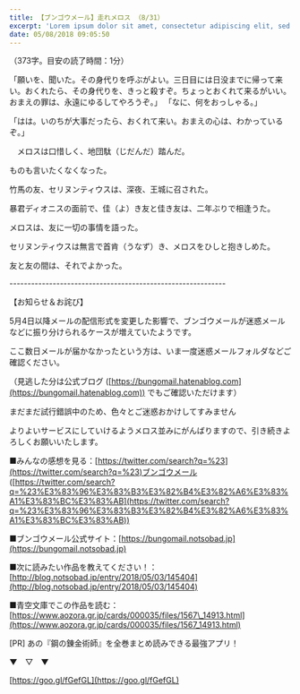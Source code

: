 ```yaml
---
title: 【ブンゴウメール】走れメロス （8/31）
excerpt: 'Lorem ipsum dolor sit amet, consectetur adipiscing elit, sed do eiusmod tempor incididunt ut labore et dolore magna aliqua. Praesent elementum facilisis leo vel fringilla est ullamcorper eget. At imperdiet dui accumsan sit amet nulla facilisi morbi tempus.'
date: 05/08/2018 09:05:50
---
```


（373字。目安の読了時間：1分）

「願いを、聞いた。その身代りを呼ぶがよい。三日目には日没までに帰って来い。おくれたら、その身代りを、きっと殺すぞ。ちょっとおくれて来るがいい。おまえの罪は、永遠にゆるしてやろうぞ。」 「なに、何をおっしゃる。」

「はは。いのちが大事だったら、おくれて来い。おまえの心は、わかっているぞ。」

　メロスは口惜しく、地団駄（じだんだ）踏んだ。

ものも言いたくなくなった。 　

竹馬の友、セリヌンティウスは、深夜、王城に召された。

暴君ディオニスの面前で、佳（よ）き友と佳き友は、二年ぶりで相逢うた。

メロスは、友に一切の事情を語った。

セリヌンティウスは無言で首肯（うなず）き、メロスをひしと抱きしめた。

友と友の間は、それでよかった。

\------------------------------------------------------------

【お知らせ＆お詫び】

5月4日以降メールの配信形式を変更した影響で、ブンゴウメールが迷惑メールなどに振り分けられるケースが増えていたようです。

ここ数日メールが届かなかったという方は、いま一度迷惑メールフォルダなどご確認ください。

（見逃した分は公式ブログ ([https://bungomail.hatenablog.com](https://bungomail.hatenablog.com)) でもご確認いただけます）

まだまだ試行錯誤中のため、色々とご迷惑おかけしてすみません

よりよいサービスにしていけるようメロス並みにがんばりますので、引き続きよろしくお願いいたします。

■みんなの感想を見る：[https://twitter.com/search?q=%23](https://twitter.com/search?q=%23)ブンゴウメール ([https://twitter.com/search?q=%23%E3%83%96%E3%83%B3%E3%82%B4%E3%82%A6%E3%83%A1%E3%83%BC%E3%83%AB](https://twitter.com/search?q=%23%E3%83%96%E3%83%B3%E3%82%B4%E3%82%A6%E3%83%A1%E3%83%BC%E3%83%AB))

■ブンゴウメール公式サイト：[https://bungomail.notsobad.jp](https://bungomail.notsobad.jp)

■次に読みたい作品を教えてください！：[http://blog.notsobad.jp/entry/2018/05/03/145404](http://blog.notsobad.jp/entry/2018/05/03/145404)

■青空文庫でこの作品を読む：[https://www.aozora.gr.jp/cards/000035/files/1567\_14913.html](https://www.aozora.gr.jp/cards/000035/files/1567_14913.html)

\[PR\] あの『鋼の錬金術師』を全巻まとめ読みできる最強アプリ！

▼　▽　▼

[https://goo.gl/fGefGL](https://goo.gl/fGefGL)